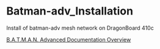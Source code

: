 # Batman-adv_Installation

Install of batman-adv mesh network on DragonBoard 410c

[B.A.T.M.A.N. Advanced Documentation Overview](https://www.open-mesh.org/projects/batman-adv/wiki)
